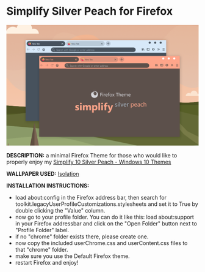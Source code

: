 # Simplify Silver Peach for Firefox

![Header](simplify_silver_peach_for_firefox_preview.png "Simplify Silver Peach for Firefox")

**DESCRIPTION:** a minimal Firefox Theme for those who would like to properly enjoy my [Simplify 10 Silver Peach - Windows 10 Themes](https://gumroad.com/l/cWeJo)

**WALLPAPER USED:** [Isolation](https://gumroad.com/l/jNbnz)

**INSTALLATION INSTRUCTIONS:**

- load about:config in the Firefox address bar, then search for toolkit.legacyUserProfileCustomizations.stylesheets and set it to True by double clicking the "Value" column.
- now go to your profile folder. You can do it like this: load about:support in your Firefox addressbar and click on the "Open Folder" button next to "Profile Folder" label.
- if no "chrome" folder exists there, please create one.
- now copy the included userChrome.css and userContent.css files to that "chrome" folder.
- make sure you use the Default Firefox theme.
- restart Firefox and enjoy!

